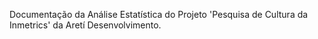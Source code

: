 Documentação da Análise Estatística do Projeto 'Pesquisa de Cultura da Inmetrics' da Aretí Desenvolvimento.
